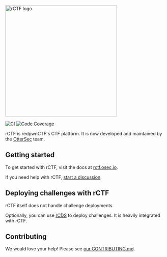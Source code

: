 <picture>
  <source srcset="https://raw.githubusercontent.com/otter-sec/rctf/main/docs/content/assets/rctf-logotype-dark-1024.png" media="(prefers-color-scheme: light)">
  <img src="https://raw.githubusercontent.com/otter-sec/rctf/main/docs/content/assets/rctf-logotype-light-1024.png" width="350px" alt="rCTF logo">
</picture>

[![CI](https://github.com/otter-sec/rctf/actions/workflows/ci.yml/badge.svg)](https://github.com/otter-sec/rctf/actions/workflows/ci.yml)
[![Code Coverage](https://img.shields.io/codecov/c/github/otter-sec/rctf.svg)](https://codecov.io/github/otter-sec/rctf/)

rCTF is redpwnCTF's CTF platform. It is now developed and maintained by the [OtterSec](https://osec.io) team.

## Getting started

To get started with rCTF, visit the docs at [rctf.osec.io](https://rctf.osec.io/installation/).

If you need help with rCTF, [start a discussion](https://github.com/otter-sec/rctf/discussions).

## Deploying challenges with rCTF

rCTF itself does not handle challenge deployments.

Optionally, you can use [rCDS](https://github.com/redpwn/rcds) to deploy challenges. It is heavily integrated with rCTF.

## Contributing

We would love your help! Please see [our CONTRIBUTING.md](.github/CONTRIBUTING.md).
